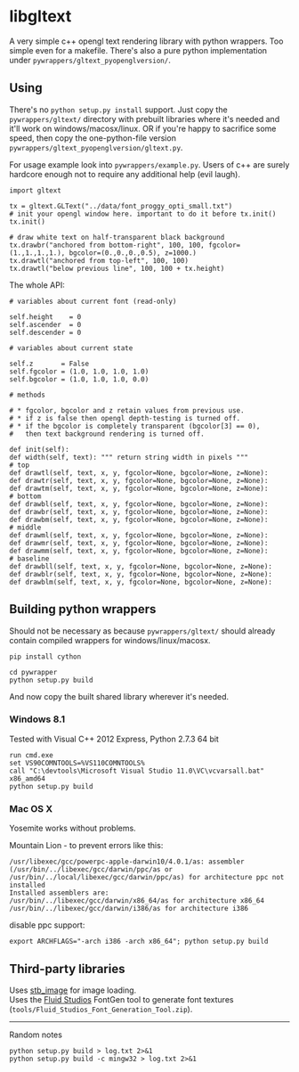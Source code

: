 libgltext
=========

A very simple c++ opengl text rendering library with python wrappers. Too simple even for a makefile. There's also a pure python implementation under ``pywrappers/gltext_pyopenglversion/``.

Using
-----

There's no ``python setup.py install`` support. Just copy the ``pywrappers/gltext/`` directory with prebuilt libraries where it's needed and it'll work on windows/macosx/linux. OR if you're happy to sacrifice some speed, then copy the one-python-file version ``pywrappers/gltext_pyopenglversion/gltext.py``.

For usage example look into ``pywrappers/example.py``. Users of c++ are surely hardcore enough not to require any additional help (evil laugh).

```
import gltext

tx = gltext.GLText("../data/font_proggy_opti_small.txt")
# init your opengl window here. important to do it before tx.init()
tx.init()

# draw white text on half-transparent black background
tx.drawbr("anchored from bottom-right", 100, 100, fgcolor=(1.,1.,1.,1.), bgcolor=(0.,0.,0.,0.5), z=1000.)
tx.drawtl("anchored from top-left", 100, 100)
tx.drawtl("below previous line", 100, 100 + tx.height)
```

The whole API:

```
# variables about current font (read-only)

self.height    = 0
self.ascender  = 0
self.descender = 0

# variables about current state

self.z       = False
self.fgcolor = (1.0, 1.0, 1.0, 1.0)
self.bgcolor = (1.0, 1.0, 1.0, 0.0)

# methods

# * fgcolor, bgcolor and z retain values from previous use.
# * if z is false then opengl depth-testing is turned off.
# * if the bgcolor is completely transparent (bgcolor[3] == 0),
#   then text background rendering is turned off.

def init(self):
def width(self, text): """ return string width in pixels """
# top
def drawtl(self, text, x, y, fgcolor=None, bgcolor=None, z=None):
def drawtr(self, text, x, y, fgcolor=None, bgcolor=None, z=None):
def drawtm(self, text, x, y, fgcolor=None, bgcolor=None, z=None):
# bottom
def drawbl(self, text, x, y, fgcolor=None, bgcolor=None, z=None):
def drawbr(self, text, x, y, fgcolor=None, bgcolor=None, z=None):
def drawbm(self, text, x, y, fgcolor=None, bgcolor=None, z=None):
# middle
def drawml(self, text, x, y, fgcolor=None, bgcolor=None, z=None):
def drawmr(self, text, x, y, fgcolor=None, bgcolor=None, z=None):
def drawmm(self, text, x, y, fgcolor=None, bgcolor=None, z=None):
# baseline
def drawbll(self, text, x, y, fgcolor=None, bgcolor=None, z=None):
def drawblr(self, text, x, y, fgcolor=None, bgcolor=None, z=None):
def drawblm(self, text, x, y, fgcolor=None, bgcolor=None, z=None):
```


Building python wrappers
------------------------

Should not be necessary as because ``pywrappers/gltext/`` should already contain compiled wrappers for windows/linux/macosx.

    pip install cython

    cd pywrapper
    python setup.py build

And now copy the built shared library wherever it's needed.


### Windows 8.1

Tested with Visual C++ 2012 Express, Python 2.7.3 64 bit

    run cmd.exe
    set VS90COMNTOOLS=%VS110COMNTOOLS%
    call "C:\devtools\Microsoft Visual Studio 11.0\VC\vcvarsall.bat" x86_amd64
    python setup.py build


### Mac OS X

Yosemite works without problems.

Mountain Lion - to prevent errors like this:

    /usr/libexec/gcc/powerpc-apple-darwin10/4.0.1/as: assembler (/usr/bin/../libexec/gcc/darwin/ppc/as or /usr/bin/../local/libexec/gcc/darwin/ppc/as) for architecture ppc not installed
    Installed assemblers are:
    /usr/bin/../libexec/gcc/darwin/x86_64/as for architecture x86_64
    /usr/bin/../libexec/gcc/darwin/i386/as for architecture i386

disable ppc support:

    export ARCHFLAGS="-arch i386 -arch x86_64"; python setup.py build


Third-party libraries
---------------------

Uses [stb_image](http://nothings.org) for image loading.  
Uses the [Fluid Studios](http://www.paulnettle.com/) FontGen tool to generate font textures (``tools/Fluid_Studios_Font_Generation_Tool.zip``).


---

Random notes

`python setup.py build > log.txt 2>&1`  
`python setup.py build -c mingw32 > log.txt 2>&1`


